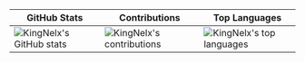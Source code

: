 | GitHub Stats | Contributions | Top Languages |
| --- | --- | --- |
| ![KingNelx's GitHub stats](https://github-readme-stats.vercel.app/api?username=KingNelx&show_icons=true&theme=radical) | ![KingNelx's contributions](https://github-readme-streak-stats.herokuapp.com/?user=KingNelx) | ![KingNelx's top languages](https://github-readme-stats.vercel.app/api/top-langs/?username=KingNelx&langs_count=6&bg_color=45,fc00ff,00dbde&title_color=fff&text_color=fff) |

